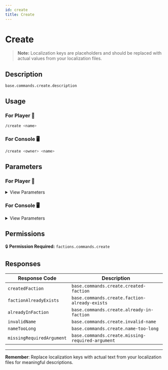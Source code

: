 ```yaml
---
id: create
title: Create
---
```


# Create

> **Note:** Localization keys are placeholders and should be replaced with actual values from your localization files.

## Description

`base.commands.create.description`

## Usage

### For Player 👤

```bash
/create <name>
```

### For Console 🖥️

```bash
/create <owner> <name>
```

## Parameters

### For Player 👤

<details>
<summary>View Parameters</summary>

| Parameter | Type | Required | Description |
|-----------|------|----------|-------------|
| name | String | Yes | `base.commands.create.arguments.name.description` |

</details>

### For Console 🖥️

<details>
<summary>View Parameters</summary>

| Parameter | Type | Required | Description |
|-----------|------|----------|-------------|
| owner | OfflinePlayer | Yes | `base.commands.create.arguments.owner.description` |
| name | String | Yes | `base.commands.create.arguments.name.description` |

</details>

## Permissions

🔒 **Permission Required:** `factions.commands.create`

## Responses

| Response Code             | Description                                         |
|---------------------------|-----------------------------------------------------|
| `createdFaction` | `base.commands.create.created-faction` |
| `factionAlreadyExists` | `base.commands.create.faction-already-exists` |
| `alreadyInFaction` | `base.commands.create.already-in-faction` |
| `invalidName` | `base.commands.create.invalid-name` |
| `nameTooLong` | `base.commands.create.name-too-long` |
| `missingRequiredArgument` | `base.commands.create.missing-required-argument` |

---
**Remember**: Replace localization keys with actual text from your localization files for meaningful descriptions.
